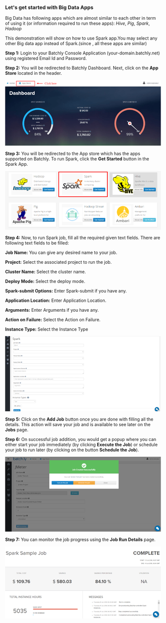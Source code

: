 ### Let's get started with Big Data Apps

Big Data has following apps which are almost similar to each other in term of using it (or information required to run these apps): 
*Hive*, *Pig*, *Spark*, *Hadoop*

This demonstration will show on how to use Spark app.You may select any other Big data app instead of Spark.(since , all these apps are similar)

**Step 1:**  Login to your Batchly Console Application (your-domain.batchly.net) using registered Email Id and Password.

**Step 2:** You will be redirected to Batchly Dashboard. Next, click on the **App Store** located in the header.

![bigdata](../img/jmeter1.png)

**Step 3:** You will be redirected to the App store which has the apps supported on Batchly. To run Spark, click the **Get Started** button in the Spark App.

![bigdata](../img/sparkapp.png)

**Step 4:** Now, to run Spark job, fill all the required given text fields. There are following text fields to be filled: 

**Job Name:** You can give any desired name to your job. 

**Project:** Select the associated project to run the job.

**Cluster Name:** Select the cluster name. 

**Deploy Mode:** Select the deploy mode.

**Spark-submit Options:** Enter Spark-submit if you have any.

**Application Location:** Enter Application Location.

**Arguments:** Enter Arguments if you have any.

**Action on Failure:** Select the Action on Failure.

**Instance Type:** Select the Instance Type

![bigdata](../img/spark.png)

**Step 5:** Click on the **Add Job** button once you are done with filling all the details. This action will save your job and is available to see later on the **Jobs** page.

**Step 6:** On successful job addition, you would get a popup where you can either start your job immediately (by clicking **Execute the Job**) or schedule your job to run later (by clicking on the button **Schedule the Job**).

![bigdata](../img/ffmpeg3.png)

**Step 7:** You can monitor the job progress using the **Job Run Details** page.

![bigdata](../img/sparkdetail.png)











